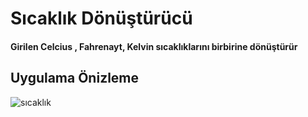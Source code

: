 <h1>Sıcaklık Dönüştürücü</h1>
    <h4>
       Girilen Celcius , Fahrenayt, Kelvin sıcaklıklarını birbirine dönüştürür
    </h4>

  <h2>Uygulama Önizleme</h2>

  ![sıcaklık](https://github.com/MuratAli003/SicaklikDonusturucu/assets/120710970/35b40f92-e549-4b51-afaf-aa2031c9ee2b)
